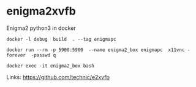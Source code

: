# enigma2xvfb

Enigma2 python3 in docker

```
docker -l debug  build  . --tag enigmapc
```

```
docker run --rm -p 5900:5900  --name enigma2_box enigmapc  x11vnc -forever  -passwd q
```

```
docker exec -it enigma2_box bash
```

Links:
https://github.com/technic/e2xvfb

